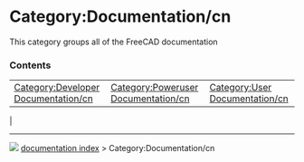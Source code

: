 # Category:Documentation/cn
This category groups all of the FreeCAD documentation

### Contents

|     |     |     |
| --- | --- | --- |
| [Category:Developer Documentation/cn](Category_Developer_Documentation/cn.md) | [Category:Poweruser Documentation/cn](Category_Poweruser_Documentation/cn.md) | [Category:User Documentation/cn](Category_User_Documentation/cn.md) |
|



---
![](images/Button_right.svg) [documentation index](../README.md) > Category:Documentation/cn
